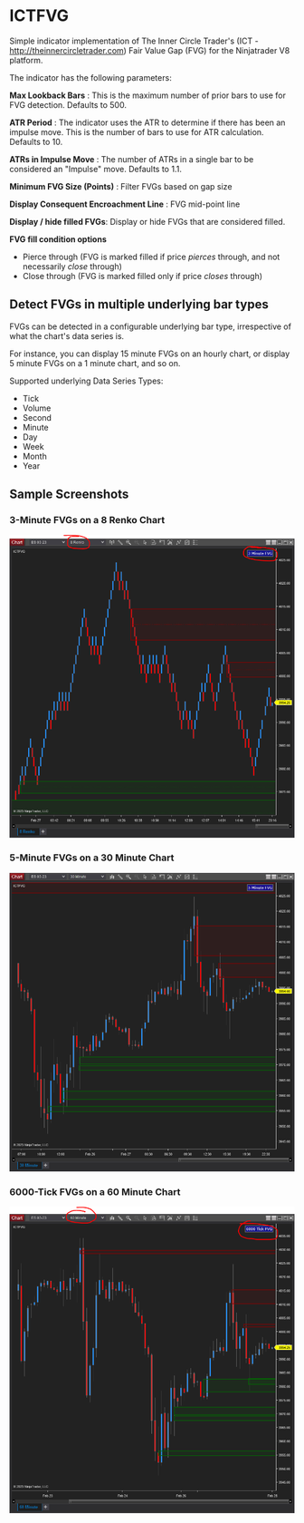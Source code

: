 # ICTFVG
Simple indicator implementation of The Inner Circle Trader's (ICT - http://theinnercircletrader.com) Fair Value Gap (FVG) for the Ninjatrader V8 platform.

The indicator has the following parameters:

**Max Lookback Bars** : This is the maximum number of prior bars to use for FVG detection. Defaults to 500.

**ATR Period** : The indicator uses the ATR to determine if there has been an impulse move. This is the number of bars to use for ATR calculation. Defaults to 10.

**ATRs in Impulse Move** : The number of ATRs in a single bar to be considered an "Impulse" move. Defaults to 1.1.

**Minimum FVG Size (Points)** : Filter FVGs based on gap size 

**Display Consequent Encroachment Line** : FVG mid-point line

**Display / hide filled FVGs**: Display or hide FVGs that are considered filled.

**FVG fill condition options**
- Pierce through (FVG is marked filled if price _pierces_ through, and not necessarily _close_ through)
- Close through (FVG is marked filled only if price _closes_ through)

## Detect FVGs in multiple underlying bar types
FVGs can be detected in a configurable underlying bar type, irrespective of what the chart's data series is. 

For instance, you can display 15 minute FVGs on an hourly chart, or display 5 minute FVGs on a 1 minute chart, and so on.

Supported underlying Data Series Types:
- Tick
- Volume
- Second
- Minute
- Day
- Week
- Month
- Year

## Sample Screenshots

### 3-Minute FVGs on a 8 Renko Chart
![3MinFVG_On_8Renko](https://github.com/OrderFlowTools/screenshots/blob/main/ictfvg/3minFVG_on_8renko.PNG)

### 5-Minute FVGs on a 30 Minute Chart
![5MinFVG_On_30Min](https://github.com/OrderFlowTools/screenshots/blob/main/ictfvg/5minFVG_on_30minute.PNG)

### 6000-Tick FVGs on a 60 Minute Chart
![6000TickFVG_On_60Min](https://github.com/OrderFlowTools/screenshots/blob/main/ictfvg/6000tickFVG_on_60min.PNG)

